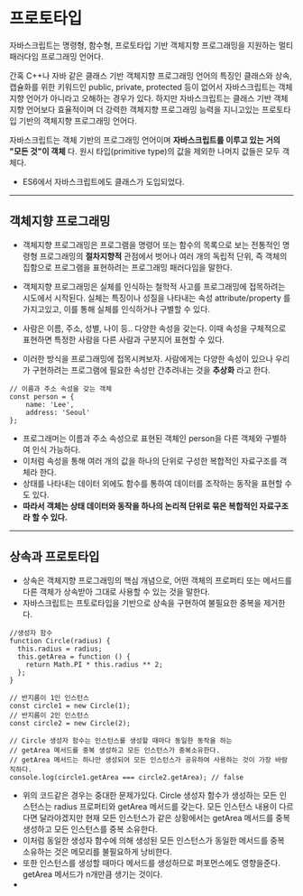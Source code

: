 # 프로토타입

자바스크립트는 명령형, 함수형, 프로토타입 기반 객체지향 프로그래밍을 지원하는 멀티 패러다임
프로그래밍 언어다.

간혹 C++나 자바 같은 클래스 기반 객체지향 프로그래밍 언어의 특징인 클래스와 상속, 캡슐화를 위한 키워드인
public, private, protected 등이 없어서 자바스크립트는 객체지향 언어가 아니라고 오해하는 경우가 있다.
하지만 자바스크립트는 클래스 기반 객체지향 언어보다 효율적이며 더 강력한 객체지향 프로그래밍 능력을 지니고있는
프로토타입 기반의 객체지향 프로그래밍 언어다.

자바스크립트는 객체 기반의 프로그래밍 언어이며 __자바스크립트를 이루고 있는 거의 "모든 것"이 객체__ 다.
원시 타입(primitive type)의 값을 제외한 나머지 값들은 모두 객체다.

- ES6에서 자바스크립트에도 클래스가 도입되었다.

<hr>

## 객체지향 프로그래밍

- 객체지향 프로그래밍은 프로그램을 명령어 또는  함수의 목록으로 보는 전통적인 명령형 프로그래밍의 __절차지향적__
  관점에서 벗어나 여러 개의 독립적 단위, 즉 객체의 집함으로 프로그램을 표현하려는 프로그래밍 패러다임을 말한다.

- 객체지향 프로그래밍은 실체를 인식하는 철학적 사고를 프로그래밍에 접목하려는 시도에서 시작된다. 실체는 특징이나 성질을 나타내는 속성
  attribute/property 를 가지고있고, 이를 통해 실체를 인식하거나 구별할 수 있다.

- 사람은 이름, 주소, 성별, 나이 등.. 다양한 속성을 갖는다. 이때 속성을 구체적으로 표현하면 특정한 사람을 다른 사람과 구분지어
  표현할 수 있다.
- 이러한 방식을 프로그래밍에 접목시켜보자. 사람에게는 다양한 속성이 있으나 우리가 구현하려는 프로그램에 필요한 속성만 간추려내는 것을
  __추상화__ 라고 한다.

```
// 이름과 주소 속성을 갖는 객체
const person = {
    name: 'Lee',
    address: 'Seoul'
};
```

- 프로그래머는 이름과 주소 속성으로 표현된 객체인 person을 다른 객체와 구별하여 인식 가능하다.
- 이처럼 속성을 통해 여러 개의 값을 하나의 단위로 구성한 복합적인 자료구조를 객체라 한다.
- 상태를 나타내는 데이터 외에도 함수를 통하여 데이터를 조작하는 동작을 표현할 수도 있다.
- __따라서 객체는 상태 데이터와 동작을 하나의 논리적 단위로 묶은 복합적인 자료구조라 할 수 있다.__
<hr>

## 상속과 프로토타입

- 상속은 객체지향 프로그래밍의 핵심 개념으로, 어떤 객체의 프로퍼티 또는 메서드를 다른 객체가 상속받아 그대로
  사용할 수 있는 것을 말한다.
- 자바스크립트는 프토로타입을 기반으로 상속을 구현하여 불필요한 중복을 제거한다.

```
//생성자 함수
function Circle(radius) {
  this.radius = radius;
  this.getArea = function () {
    return Math.PI * this.radius ** 2;
  };
}

// 반지름이 1인 인스턴스
const circle1 = new Circle(1);
// 반지름이 2인 인스턴스
const circle2 = new Circle(2);

// Circle 생성자 함수는 인스턴스를 생성할 때마다 동일한 동작을 하는
// getArea 메서드를 중복 생성하고 모든 인스턴스가 중복소유한다.
// getArea 메서드는 하나만 생성되어 모든 인스턴스가 공유하여 사용하는 것이 가장 바람직하다.
console.log(circle1.getArea === circle2.getArea); // false
```
- 위의 코드같은 경우는 중대한 문제가있다. Circle 생성자 함수가 생성하는 모든 인스턴스는 radius 프로퍼티와 getArea 메서드를 갖는다.
  모든 인스턴스 내용이 다르다면 달라야겠지만 현재 모든 인스턴스가 같은 상황에서는 getArea 메서드를 중복 생성하고 모든 인스턴스를 중복 소유한다.
- 이처럼 동일한 생성자 함수에 의해 생성된 모든 인스턴스가 동일한 메서드를 중복 소유하는 것은 메모리를 불필요하게 낭비한다.
- 또한 인스턴스를 생성할 때마다 메서드를 생성하므로 퍼포먼스에도 영향을준다. getArea 메서드가 n개만큼 생기는 것이다.
- 




